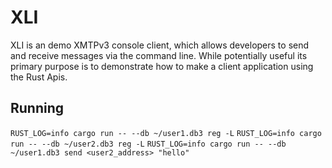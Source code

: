 # XLI

XLI is an demo XMTPv3 console client, which allows developers to send and receive messages via the command line. While potentially useful its primary purpose is to demonstrate how to make a client application using the Rust Apis.

## Running

`RUST_LOG=info cargo run -- --db ~/user1.db3 reg -L`
`RUST_LOG=info cargo run -- --db ~/user2.db3 reg -L`
`RUST_LOG=info cargo run -- --db ~/user1.db3 send <user2_address> "hello"`
